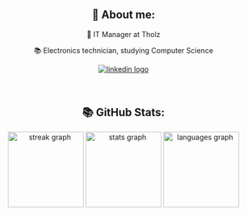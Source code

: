 <h2 align="center">🔆 About me:</h2>
<div align="center">
<p> 🔭 IT Manager at Tholz </p>
<p> 📚 Electronics technician, studying Computer Science </p>
</div>
<div align="center">
  <a href="https://br.linkedin.com/in/hiago-luan-da-silva-5a36a3199" target="_blank">
    <img src="https://img.shields.io/badge/linkedin-%230077B5.svg?style=for-the-badge&logo=linkedin&logoColor=white" alt="linkedin logo"  />
  </a>
    <br/><br/><br/>
</div>

<h2 align="center">📚 GitHub Stats:</h2>
<div align="center">
    <img src="https://streak-stats.demolab.com?user=XuYice&locale=en&mode=daily&theme=dracula&hide_border=false&border_radius=5&order=3" height="150" alt="streak graph"  />
    <img src="https://github-readme-stats.vercel.app/api?username=XuYice&hide_title=false&hide_rank=false&show_icons=true&include_all_commits=true&count_private=true&disable_animations=false&theme=dracula&locale=en&hide_border=false&order=1" height="150" alt="stats graph"  />
    <img src="https://github-readme-stats.vercel.app/api/top-langs?username=XuYice&locale=en&hide_title=false&layout=compact&card_width=320&langs_count=5&theme=dracula&hide_border=false&order=2" height="150" alt="languages graph"  />
</div>
